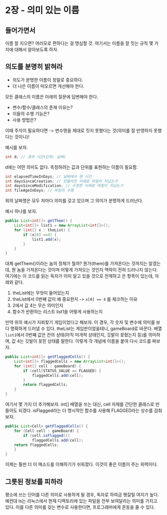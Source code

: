 # 2장 - 의미 있는 이름

## 들어가면서

이름 잘 지으면? 여러모로 편하다는 걸 명심할 것. 여기서는 이름을 잘 짓는 규칙 몇 가지에 대해서 알아보도록 하자.

## 의도를 분명히 밝혀라

- 의도가 분명한 이름이 정말로 중요하다. 
- 더 나은 이름이 떠오르면 개선해야 한다.

모든 클래스의 이름은 아래의 질문에 답변해야 한다.
- 변수/함수/클래스의 존재 이유는?
- 이들의 수행 기능은?
- 사용 방법은?

이때 주석이 필요하다면 -> 변수명을 제대로 짓지 못했다는 것(의미를 잘 반영하지 못했다는 것이니)!

예시를 보자.
```java
int d; // 경과 시간(단위: 날짜)
```
d에는 어떤 의미도 없다. 측정하려는 값과 단위를 표현하는 이름이 필요함.

```java
int elapsedTimeInDays; // 날짜에서 잰 시간
int daysSinceCreation; // 만들어진 이래로 며칠이 지났는가
int daysSinceModification; // 수정한 이래로 며칠이 지났는가
int fileAgeInDays; // 파일의 수명
```
위의 날짜명은 모두 저마다 의미를 갖고 있으며 그 의미가 분명하게 드러난다.

예시 하나를 보자.
```java
public List<int[]> getThem() {
    List<int[]> list1 = new ArrayList<int[]>();
    for (int[] x : theList) {
        if (x[0] ==4) {
            list1.add(x);
        }
    }
}
```
대체 getThem()이라는 놈의 정체가 뭘까? 뭔가(them)를 가져온다는 것까지는 알겠는데, 뭔 놈을 가져온다는 것이며 어떻게 가져오는 것인지
맥락이 전혀 드러나지 않는다. 여기에는 이 코드를 읽는 독자가 이미 알고 있을 것으로 전제하고 쓴 항목이 있는데, 아래와 같다.  

1. theList에는 무엇이 들어있는지
2. theList에서 0번째 값이 왜 중요한지 -> `x[0] == 4` 를 체크하는 이유
3. 2에서 값 4는 무슨 의미인지
4. 함수가 반환하는 리스트 list1을 어떻게 사용하는지

만약 위의 예시가 지뢰찾기 게임이었다고 해보자. 이 경우, 각 숫자 및 변수에 의미를 보다 명확하게 드러낼 수 있다. theList는 게임판이었을테니, gameBoard로 바꾼다.
배열`list1`에서 0번째 값은 칸의 상태(아직 미개척 상태인지, 깃발이 꽂혔는지 등)를 의미하며, 값 4는 깃발이 꽂힌 상태를 말한다. 이렇게 각 개념에 이름을 붙여 다시 코드를 짜보자.

```java
public List<int[]> getFlaggedCells() {
    List<int[]> flaggedCells = new ArrayList<int[]>();
    for (int[] cell : gameBoard) {
        if (cell[STATUS_VALUE == FLAGGED) {
            flaggedCells.add(cell);
        }
        return flaggedCells;
    }
}
```

여기서 몇 가지 더 추가해보자. int[] 배열을 쓰는 대신, cell 자체를 간단한 클래스로 만들어도 되겠다. isFlagged라는 더 명시적인 함수를 사용해 FLAGGED라는 상수를 감춰보자.

```java
public List<Cell> getFlaggedCells() {
    for (Cell cell : gameBoard) {
        if (cell.isFlagged())
            flaggedCells.add(cell);
    return flaggedCells;
    }
}
```

이제는 훨씬 더 이 메소드를 이해하기가 쉬워졌다. 이것이 좋은 이름이 주는 위력이다.

## 그릇된 정보를 피하라

평소에 쓰는 단어를 다른 의미로 사용하게 될 경우, 독자로 하여금 헷갈릴 여지가 높다. 예컨대 ls는 리눅스에서 현재 디렉토리에 있는 파일을 전부 보여달라는 의미를 가지고 있다. 이를 다른 의미를 갖는 변수로
사용한다면, 프로그래머에게 혼동을 줄 수 있다.